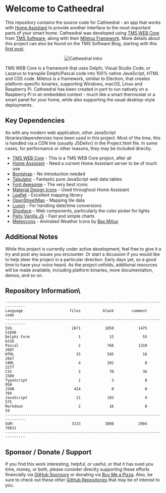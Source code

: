 # Welcome to Catheedral

This repository contains the source code for Catheedral - an app that works with [Home Assistant](https://www.home-assistant.io/) to provide another interface to the most important parts of your smart home.  Catheedral was developed using [TMS WEB Core](https://www.tmssoftware.com/site/tmswebcore.asp) from [TMS Software](https://www.tmssoftware.com), along with their [Miletus Framework](https://www.tmssoftware.com/site/blog.asp?post=775).  More details about this project can also be found on the TMS Software Blog, starting with this [first post](https://www.tmssoftware.com/site/blog.asp?post=1044). 

<p align="center"><img title="Catheedral Intro" alt="Catheedral Intro" src=https://user-images.githubusercontent.com/41052272/215580606-2c296543-5cbd-4ea7-a4b4-b08712fa439a.gif></p>

TMS WEB Core is a framework that uses Delphi, Visual Studio Code, or Lazarus to transpile Delphi/Pascal code into 100% native JavaScript, HTML and CSS code.  Miletus is a framework, similiar to Electron, that creates platform-specific binaries, supporting Windows, macOS, Linux and Raspberry Pi.  Catheedral has been created in part to run natively on a Raspberry Pi in an embedded context - much like a smart thermostat or a smart panel for your home, while also supporting the usual desktop-style deployments.

## Key Dependencies
As with any modern web application, other JavaScript libraries/dependencies have been used in this project. Most of the time, this is handled via a CDN link (usually JSDelivr) in the Project.html file. In some cases, for performance or other reasons, they may be included directly.
- [TMS WEB Core](https://www.tmssoftware.com/site/tmswebcore.asp) - This is a TMS WEB Core project, after all
- [Home Assistant](https://www.home-assistant.io/) - Need a current Home Assistant server to be of much use
- [Bootstrap](https://getbootstrap.com/) - No introduction needed
- [Tabulator](https://www.tabulator.info) - Fantastic pure JavaScript web data tables
- [Font Awesome](https://www.fontawesome.com) - The very best icons
- [Material Design Icons](https://pictogrammers.com/library/mdi/) - Used throughout Home Assistant
- [Leaflet](https://www.leafletjs.com) - Excellent mapping library
- [OpenStreetMap](https://www.openstreetmap.org) - Mapping tile data
- [Luxon](https://moment.github.io/luxon/#/) - For handling date/time conversions
- [Shoelace](https://shoelace.style/) - Web components, particularly the color picker for lights
- [Peity Vanilla JS](https://github.com/railsjazz/peity_vanilla) - Fast and simple charts
- [Meteocons](https://github.com/basmilius/weather-icons) - Animated Weather Icons by [Bas Milius](https://bas.dev/)

## Additional Notes
While this project is currently under active development, feel free to give it a try and post any issues you encounter.  Or start a dicussion if you would like to help steer the project in a particular direction.  Early days yet, so a good time to have your voice heard.  As the project unfolds, additional resources will be made available, including platform binaries, more documentation, demos, and so on.

## Repository Information\
```
-------------------------------------------------------------------------------
Language                     files          blank        comment           code
-------------------------------------------------------------------------------
SVG                           2671           1858           1475          51696
Delphi Form                      1             15             55           6226
Pascal                           2            766           1310           3997
HTML                            15            585             16           2847
YAML                             4            392              8           2277
CSS                              2             70             36           1500
TypeScript                       1              3              0            950
JSON                           424              0              0            704
JavaScript                      11            103              4            575
Markdown                         2             16              0             59
-------------------------------------------------------------------------------
SUM:                          3133           3808           2904          70831
-------------------------------------------------------------------------------
```
## Sponsor / Donate / Support
If you find this work interesting, helpful, or useful, or that it has sved you time, money, or both, please consider direclty supporting these efforts financially via [GitHub Sponsors](https://github.com/sponsors/500Foods) or donating via [Buy Me a Pizza](https://www.buymeacoffee.com/andrewsimard500). Also, be sure to check out these other [GitHub Repositories](https://github.com/500Foods?tab=repositories&q=&sort=stargazers) that may be of interest to you.
